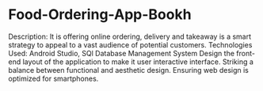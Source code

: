 # Food-Ordering-App-Bookh
 Description: It is offering online ordering, delivery and takeaway is a smart strategy to appeal to a vast  audience of potential customers. Technologies Used: Android Studio, SQl Database Management System  Design the front-end layout of the application to make it user interactive interface.  Striking a balance between functional and aesthetic design.  Ensuring web design is optimized for smartphones.
